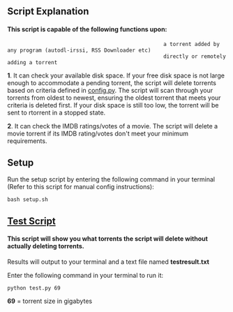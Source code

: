 ## Script Explanation

#### This script is capable of the following functions upon:
                                                      a torrent added by any program (autodl-irssi, RSS Downloader etc)
                                                      directly or remotely adding a torrent

**1**. It can check your available disk space. If your free disk space is not large enough to accommodate a pending torrent, the script will delete torrents based on criteria defined in [config.py](https://github.com/GangaBanga/RTORRENT-IMDB-DISK-CHECK/blob/master/config.py). The script will scan through your torrents from oldest to newest, ensuring the oldest torrent that meets your criteria is deleted first. If your disk space is still too low, the torrent will be sent to rtorrent in a stopped state.	

**2**. It can check the IMDB ratings/votes of a movie. The script will delete a movie torrent if its IMDB rating/votes don't meet your minimum requirements.

## Setup

Run the setup script by entering the following command in your terminal (Refer to this script for manual config instructions):

`bash setup.sh`

## [Test Script](https://github.com/GangaBanga/RTORRENT-IMDB-DISK-CHECK/blob/master/test.py)

#### This script will show you what torrents the script will delete without actually deleting torrents.

Results will output to your terminal and a text file named **testresult.txt**

Enter the following command in your terminal to run it:

`python test.py 69`

**69** = torrent size in gigabytes
